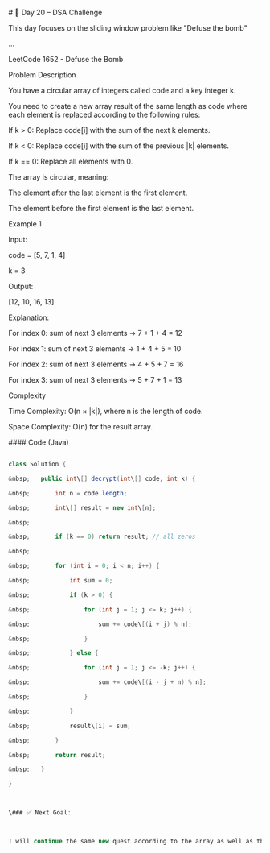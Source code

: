\# 🚀 Day 20 – DSA Challenge



This day focuses on the sliding window problem like "Defuse the bomb"



...

LeetCode 1652 - Defuse the Bomb

Problem Description

You have a circular array of integers called code and a key integer k.

You need to create a new array result of the same length as code where each element is replaced according to the following rules:



If k > 0: Replace code\[i] with the sum of the next k elements.



If k < 0: Replace code\[i] with the sum of the previous |k| elements.



If k == 0: Replace all elements with 0.



The array is circular, meaning:



The element after the last element is the first element.



The element before the first element is the last element.



Example 1

Input:

code = \[5, 7, 1, 4]

k = 3





Output:

\[12, 10, 16, 13]



Explanation:



For index 0: sum of next 3 elements → 7 + 1 + 4 = 12



For index 1: sum of next 3 elements → 1 + 4 + 5 = 10



For index 2: sum of next 3 elements → 4 + 5 + 7 = 16



For index 3: sum of next 3 elements → 5 + 7 + 1 = 13





Complexity

Time Complexity: O(n × |k|), where n is the length of code.



Space Complexity: O(n) for the result array.



\#### Code (Java)



```java

class Solution {

&nbsp;   public int\[] decrypt(int\[] code, int k) {

&nbsp;       int n = code.length;

&nbsp;       int\[] result = new int\[n];

&nbsp;       

&nbsp;       if (k == 0) return result; // all zeros

&nbsp;       

&nbsp;       for (int i = 0; i < n; i++) {

&nbsp;           int sum = 0;

&nbsp;           if (k > 0) {

&nbsp;               for (int j = 1; j <= k; j++) {

&nbsp;                   sum += code\[(i + j) % n];

&nbsp;               }

&nbsp;           } else {

&nbsp;               for (int j = 1; j <= -k; j++) {

&nbsp;                   sum += code\[(i - j + n) % n];

&nbsp;               }

&nbsp;           }

&nbsp;           result\[i] = sum;

&nbsp;       }

&nbsp;       return result;

&nbsp;   }

}



\### ✅ Next Goal:



I will continue the same new quest according to the array as well as the string

